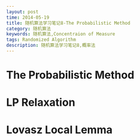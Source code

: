 ```yaml
---
layout: post
time: 2014-05-19
title: 随机算法学习笔记8-The Probabilistic Method
category: 随机算法
keywords: 随机算法,Concentraion of Measure
tags: Randomized Algorithm
description: 随机算法学习笔记8,概率法
---
```


# The Probabilistic Method


# LP Relaxation

# Lovasz Local Lemma
